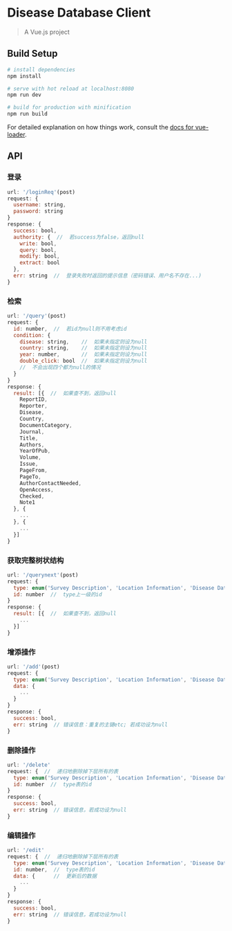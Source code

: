 # Disease Database Client

> A Vue.js project

## Build Setup

``` bash
# install dependencies
npm install

# serve with hot reload at localhost:8080
npm run dev

# build for production with minification
npm run build
```

For detailed explanation on how things work, consult the [docs for vue-loader](http://vuejs.github.io/vue-loader).

## API

### 登录

```javascript
url: '/loginReq'(post)
request: {
  username: string,
  password: string
}
response: {
  success: bool,
  authority: {  //  若success为false，返回null
    write: bool,
    query: bool,
    modify: bool,
    extract: bool
  },
  err: string  //  登录失败时返回的提示信息（密码错误、用户名不存在...)
}
```

### 检索

```javascript
url: '/query'(post)
request: {
  id: number,  //  若id为null则不用考虑id
  condition: {
    disease: string,    //  如果未指定则设为null
    country: string,    //  如果未指定则设为null
    year: number,       //  如果未指定则设为null
    double_click: bool  //  如果未指定则设为null
    //  不会出现四个都为null的情况
  }
}
response: {
  result: [{  //  如果查不到，返回null
    ReportID,
    Reporter,
    Disease,
    Country,
    DocumentCategory,
    Journal,
    Title,
    Authors,
    YearOfPub,
    Volume,
    Issue,
    PageFrom,
    PageTo,
    AuthorContactNeeded,
    OpenAccess,
    Checked,
    Note1                 
  }, {
    ...
  }, {
    ...
  }]
}
```

### 获取完整树状结构

```javascript
url: '/querynext'(post)
request: {
  type: enum('Survey Description', 'Location Information', 'Disease Data', 'Intervention Data')
  id: number  //  type上一级的id
}
response: {
  result: [{  //  如果查不到，返回null
    ...
  }]
}
```

### 增添操作

```javascript
url: '/add'(post)
request: {
  type: enum('Survey Description', 'Location Information', 'Disease Data', 'Intervention Data'),
  data: {
    ...
  }
}
response: {
  success: bool,
  err: string  // 错误信息：重复的主键etc; 若成功设为null
}
```

### 删除操作

```javascript
url: '/delete'
request: {  //  递归地删除掉下层所有的表
  type: enum('Survey Description', 'Location Information', 'Disease Data', 'Intervention Data')
  id: number  //  type表的id
}
response: {
  success: bool,
  err: string  // 错误信息，若成功设为null
}
```

### 编辑操作

```javascript
url: '/edit'
request: {  //  递归地删除掉下层所有的表
  type: enum('Survey Description', 'Location Information', 'Disease Data', 'Intervention Data'),
  id: number,  //  type表的id
  data: {      //  更新后的数据
    ...
  }
}
response: {
  success: bool,
  err: string  // 错误信息，若成功设为null
}
```
